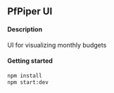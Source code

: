 ## PfPiper UI

#### Description
UI for visualizing monthly budgets


#### Getting started
```bash
npm install
npm start:dev
```